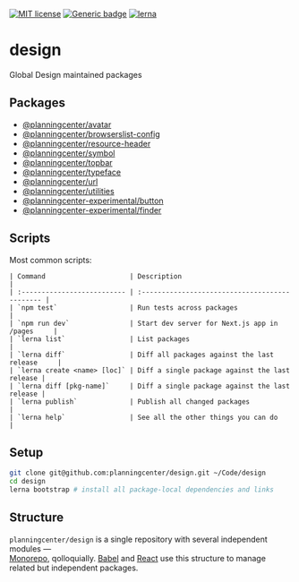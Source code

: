 [![MIT license](https://img.shields.io/badge/License-MIT-blue.svg)](https://lbesson.mit-license.org/)
[![Generic badge](https://img.shields.io/badge/maintained%20by-global%20design-green.svg)](https://shields.io/)
[![lerna](https://img.shields.io/badge/maintained%20with-lerna-cc00ff.svg)](https://lernajs.io/)

# design

Global Design maintained packages

## Packages

- [@planningcenter/avatar](/planningcenter/avatar)
- [@planningcenter/browserslist-config](/planningcenter/browserslist-config)
- [@planningcenter/resource-header](/planningcenter/resource-header)
- [@planningcenter/symbol](/planningcenter/symbol)
- [@planningcenter/topbar](/planningcenter/topbar)
- [@planningcenter/typeface](/planningcenter/typeface)
- [@planningcenter/url](/planningcenter/url)
- [@planningcenter/utilities](/planningcenter/utilities)
- [@planningcenter-experimental/button](/planningcenter-experimental/button)
- [@planningcenter-experimental/finder](/planningcenter-experimental/finder)

## Scripts

Most common scripts:

```
| Command                     | Description                                    |
| :-------------------------- | :--------------------------------------------- |
| `npm test`                  | Run tests across packages                      |
| `npm run dev`               | Start dev server for Next.js app in /pages     |
| `lerna list`                | List packages                                  |
| `lerna diff`                | Diff all packages against the last release     |
| `lerna create <name> [loc]` | Diff a single package against the last release |
| `lerna diff [pkg-name]`     | Diff a single package against the last release |
| `lerna publish`             | Publish all changed packages                   |
| `lerna help`                | See all the other things you can do            |
```

## Setup

```bash
git clone git@github.com:planningcenter/design.git ~/Code/design
cd design
lerna bootstrap # install all package-local dependencies and links
```

## Structure

`planningcenter/design` is a single repository with several independent modules —  
[Monorepo](https://developer.atlassian.com/blog/2015/10/monorepos-in-git/), qolloquially.
[Babel](https://github.com/babel/babel) and [React](https://github.com/facebook/react) use this structure to manage related but independent packages.
